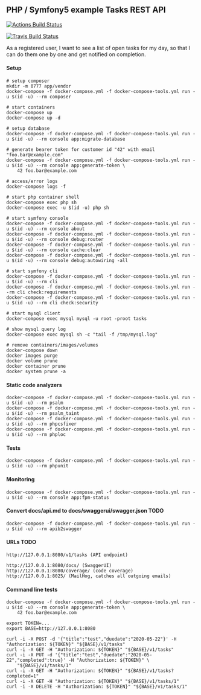 PHP / Symfony5 example Tasks REST API
---------------------------------------

[![Actions Build Status](https://github.com/thomasbley/example_tasks_symfony/workflows/build/badge.svg?branch=master)](https://github.com/thomasbley/example_tasks_symfony/actions)

[![Travis Build Status](https://travis-ci.com/thomasbley/example_tasks_symfony.svg?branch=master)](https://travis-ci.com/thomasbley/example_tasks_symfony)

As a registered user, I want to see a list of open tasks for my day, so that I can do them one by one and get notified
on completion.

#### Setup

    # setup composer
    mkdir -m 0777 app/vendor
    docker-compose -f docker-compose.yml -f docker-compose-tools.yml run -u $(id -u) --rm composer

    # start containers
    docker-compose up
    docker-compose up -d

    # setup database
    docker-compose -f docker-compose.yml -f docker-compose-tools.yml run -u $(id -u) --rm console app:migrate-database

    # generate bearer token for customer id "42" with email "foo.bar@example.com"
    docker-compose -f docker-compose.yml -f docker-compose-tools.yml run -u $(id -u) --rm console app:generate-token \
        42 foo.bar@example.com

    # access/error logs
    docker-compose logs -f

    # start php container shell
    docker-compose exec php sh
    docker-compose exec -u $(id -u) php sh

    # start symfony console
    docker-compose -f docker-compose.yml -f docker-compose-tools.yml run -u $(id -u) --rm console about
    docker-compose -f docker-compose.yml -f docker-compose-tools.yml run -u $(id -u) --rm console debug:router
    docker-compose -f docker-compose.yml -f docker-compose-tools.yml run -u $(id -u) --rm console cache:clear
    docker-compose -f docker-compose.yml -f docker-compose-tools.yml run -u $(id -u) --rm console debug:autowiring -all

    # start symfony cli
    docker-compose -f docker-compose.yml -f docker-compose-tools.yml run -u $(id -u) --rm cli
    docker-compose -f docker-compose.yml -f docker-compose-tools.yml run --rm cli check:requirements
    docker-compose -f docker-compose.yml -f docker-compose-tools.yml run -u $(id -u) --rm cli check:security

    # start mysql client
    docker-compose exec mysql mysql -u root -proot tasks

    # show mysql query log
    docker-compose exec mysql sh -c "tail -f /tmp/mysql.log"

    # remove containers/images/volumes
    docker-compose down
    docker images purge
    docker volume prune
    docker container prune
    docker system prune -a

#### Static code analyzers

    docker-compose -f docker-compose.yml -f docker-compose-tools.yml run -u $(id -u) --rm psalm
    docker-compose -f docker-compose.yml -f docker-compose-tools.yml run -u $(id -u) --rm psalm_taint
    docker-compose -f docker-compose.yml -f docker-compose-tools.yml run -u $(id -u) --rm phpcsfixer
    docker-compose -f docker-compose.yml -f docker-compose-tools.yml run -u $(id -u) --rm phploc

#### Tests

    docker-compose -f docker-compose.yml -f docker-compose-tools.yml run -u $(id -u) --rm phpunit

#### Monitoring

    docker-compose -f docker-compose.yml -f docker-compose-tools.yml run -u $(id -u) --rm console app:fpm-status

#### Convert docs/api.md to docs/swaggerui/swagger.json TODO

    docker-compose -f docker-compose.yml -f docker-compose-tools.yml run -u $(id -u) --rm apib2swagger

#### URLs TODO

    http://127.0.0.1:8080/v1/tasks (API endpoint)

    http://127.0.0.1:8080/docs/ (SwaggerUI)
    http://127.0.0.1:8080/coverage/ (code coverage)
    http://127.0.0.1:8025/ (MailHog, catches all outgoing emails)

#### Command line tests

    docker-compose -f docker-compose.yml -f docker-compose-tools.yml run -u $(id -u) --rm console app:generate-token \
        42 foo.bar@example.com

    export TOKEN=...
    export BASE=http://127.0.0.1:8080

    curl -i -X POST -d '{"title":"test","duedate":"2020-05-22"}' -H "Authorization: ${TOKEN}" "${BASE}/v1/tasks"
    curl -i -X GET -H "Authorization: ${TOKEN}" "${BASE}/v1/tasks"
    curl -i -X PUT -d '{"title":"test","duedate":"2020-05-22","completed":true}' -H "Authorization: ${TOKEN}" \
        "${BASE}/v1/tasks/1"
    curl -i -X GET -H "Authorization: ${TOKEN}" "${BASE}/v1/tasks?completed=1"
    curl -i -X GET -H "Authorization: ${TOKEN}" "${BASE}/v1/tasks/1"
    curl -i -X DELETE -H "Authorization: ${TOKEN}" "${BASE}/v1/tasks/1"
